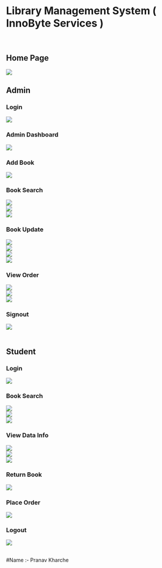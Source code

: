 # Library Management System ( InnoByte Services )
<br/>

## Home Page
<img src="/Images/0.png"/>
<br/>

## Admin

### Login
<img src="/Images/Admin/1.png"/>
<br/>

### Admin Dashboard
<img src="/Images/Admin/2.png"/>
<br/>

### Add Book
<img src="/Images/Admin/3.png"/>
<br/>

### Book Search
<img src="/Images/Admin/4.png"/><br/>
<img src="/Images/Admin/4_1.png"/><br/>
<img src="/Images/Admin/4_2.png"/>
<br/>

### Book Update
<img src="/Images/Admin/5.png"/><br/>
<img src="/Images/Admin/5_1.png"/><br/>
<img src="/Images/Admin/5_2.png"/><br/>
<img src="/Images/Admin/5_3.png"/>
<br/>

### View Order
<img src="/Images/Admin/6.png"/><br/>
<img src="/Images/Admin/6_1.png"/><br/>
<img src="/Images/Admin/6_2.png"/>
<br/>

### Signout
<img src="/Images/Admin/7.png"/>
<br/>
<br/>

## Student

### Login
<img src="/Images/Student/1.png"/>
<br/>


### Book Search
<img src="/Images/Student/2.png"/><br/>
<img src="/Images/Student/2_1.png"/><br/>
<img src="/Images/Student/2_2.png"/>
<br/>

### View Data Info
<img src="/Images/Student/3.png"/><br/>
<img src="/Images/Student/3_1.png"/><br/>
<img src="/Images/Student/3_2.png"/>
<br/>

### Return Book
<img src="/Images/Student/4.png"/>
<br/>

### Place Order
<img src="/Images/Student/5.png"/>
<br/>

### Logout
<img src="/Images/Student/6.png"/>
<br/>
<br/>

#Name :- Pranav Kharche